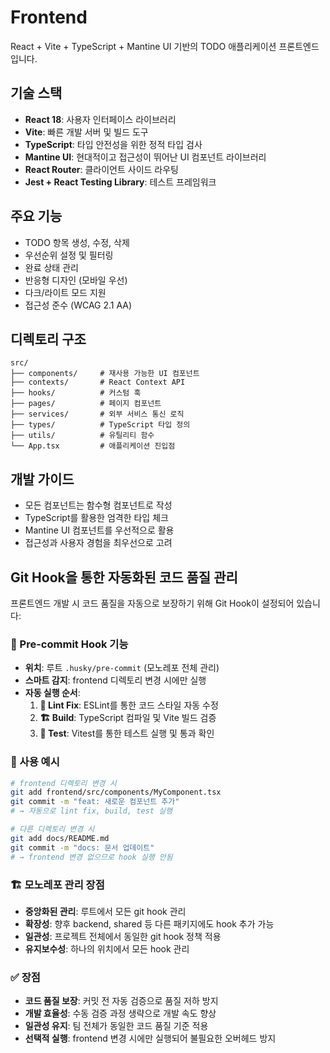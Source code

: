# Frontend

React + Vite + TypeScript + Mantine UI 기반의 TODO 애플리케이션 프론트엔드입니다.

## 기술 스택

- **React 18**: 사용자 인터페이스 라이브러리
- **Vite**: 빠른 개발 서버 및 빌드 도구
- **TypeScript**: 타입 안전성을 위한 정적 타입 검사
- **Mantine UI**: 현대적이고 접근성이 뛰어난 UI 컴포넌트 라이브러리
- **React Router**: 클라이언트 사이드 라우팅
- **Jest + React Testing Library**: 테스트 프레임워크

## 주요 기능

- TODO 항목 생성, 수정, 삭제
- 우선순위 설정 및 필터링
- 완료 상태 관리
- 반응형 디자인 (모바일 우선)
- 다크/라이트 모드 지원
- 접근성 준수 (WCAG 2.1 AA)

## 디렉토리 구조

```
src/
├── components/     # 재사용 가능한 UI 컴포넌트
├── contexts/       # React Context API
├── hooks/          # 커스텀 훅
├── pages/          # 페이지 컴포넌트
├── services/       # 외부 서비스 통신 로직
├── types/          # TypeScript 타입 정의
├── utils/          # 유틸리티 함수
└── App.tsx         # 애플리케이션 진입점
```

## 개발 가이드

- 모든 컴포넌트는 함수형 컴포넌트로 작성
- TypeScript를 활용한 엄격한 타입 체크
- Mantine UI 컴포넌트를 우선적으로 활용
- 접근성과 사용자 경험을 최우선으로 고려

## Git Hook을 통한 자동화된 코드 품질 관리

프론트엔드 개발 시 코드 품질을 자동으로 보장하기 위해 Git Hook이 설정되어 있습니다:

### 🎯 Pre-commit Hook 기능
- **위치**: 루트 `.husky/pre-commit` (모노레포 전체 관리)
- **스마트 감지**: frontend 디렉토리 변경 시에만 실행
- **자동 실행 순서**:
  1. **🔧 Lint Fix**: ESLint를 통한 코드 스타일 자동 수정
  2. **🏗️ Build**: TypeScript 컴파일 및 Vite 빌드 검증
  3. **🧪 Test**: Vitest를 통한 테스트 실행 및 통과 확인

### 📝 사용 예시
```bash
# frontend 디렉토리 변경 시
git add frontend/src/components/MyComponent.tsx
git commit -m "feat: 새로운 컴포넌트 추가"
# → 자동으로 lint fix, build, test 실행

# 다른 디렉토리 변경 시
git add docs/README.md
git commit -m "docs: 문서 업데이트"
# → frontend 변경 없으므로 hook 실행 안됨
```

### 🏗️ 모노레포 관리 장점
- **중앙화된 관리**: 루트에서 모든 git hook 관리
- **확장성**: 향후 backend, shared 등 다른 패키지에도 hook 추가 가능
- **일관성**: 프로젝트 전체에서 동일한 git hook 정책 적용
- **유지보수성**: 하나의 위치에서 모든 hook 관리

### ✅ 장점
- **코드 품질 보장**: 커밋 전 자동 검증으로 품질 저하 방지
- **개발 효율성**: 수동 검증 과정 생략으로 개발 속도 향상
- **일관성 유지**: 팀 전체가 동일한 코드 품질 기준 적용
- **선택적 실행**: frontend 변경 시에만 실행되어 불필요한 오버헤드 방지
